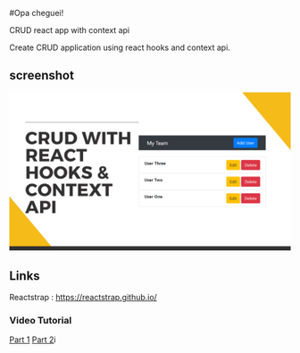 #Opa cheguei! 

 CRUD react app with context api

Create CRUD application using react hooks and context api.

## screenshot
![React CRUD app](./src/ss.png)



## Links
Reactstrap : https://reactstrap.github.io/

### Video Tutorial
[Part 1](https://youtu.be/5KZ1XBcSaH4)
[Part 2](https://youtu.be/_1QtdnqHq8I)i
